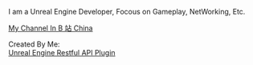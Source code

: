 I am a Unreal Engine Developer, Focous on Gameplay, NetWorking, Etc. 

[My Channel In B 站 China](https://space.bilibili.com/324162426)   

Created By Me:   
[Unreal Engine Restful API Plugin](https://www.unrealengine.com/marketplace/zh-CN/product/restful-api-json-web-token-http?lang=zh-CN)  
